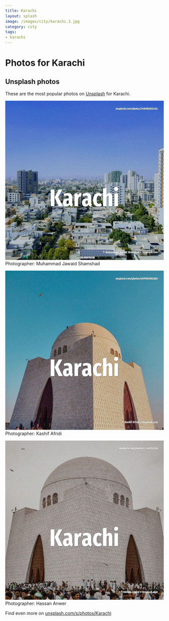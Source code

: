 ```yaml
---
title: Karachi
layout: splash
image: /images/city/karachi.1.jpg
category: city
tags:
- karachi
---
```

# Photos for Karachi
 
## Unsplash photos
These are the most popular photos on [Unsplash](https://unsplash.com) for Karachi.
 
![Karachi](/images/city/karachi.1.jpg)
Photographer:  Muhammad Jawaid Shamshad
 
![Karachi](/images/city/karachi.2.jpg)
Photographer:  Kashif Afridi
 
![Karachi](/images/city/karachi.3.jpg)
Photographer:  Hassan Anwer
 
Find even more on [unsplash.com/s/photos/Karachi](https://unsplash.com/s/photos/Karachi)
 
